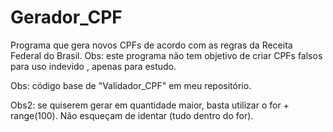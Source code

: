 # Gerador_CPF
Programa que gera novos CPFs de acordo com as regras da Receita Federal do Brasil. Obs: este programa não tem objetivo de criar CPFs falsos para uso indevido , apenas para estudo.

Obs: código base de "Validador_CPF" em meu repositório.

Obs2: se quiserem gerar em quantidade maior, basta utilizar o for + range(100). Não esqueçam de identar (tudo dentro do for).
